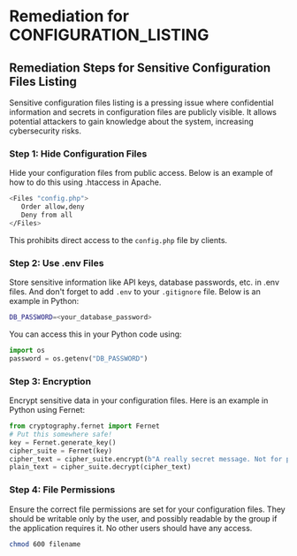 # Remediation for CONFIGURATION_LISTING

## Remediation Steps for Sensitive Configuration Files Listing
Sensitive configuration files listing is a pressing issue where confidential information and secrets in configuration files are publicly visible. It allows potential attackers to gain knowledge about the system, increasing cybersecurity risks.

### Step 1: Hide Configuration Files
Hide your configuration files from public access. Below is an example of how to do this using .htaccess in Apache.

```bash
<Files "config.php">
   Order allow,deny
   Deny from all
</Files>
```

This prohibits direct access to the `config.php` file by clients.

### Step 2: Use .env Files
Store sensitive information like API keys, database passwords, etc. in .env files. And don't forget to add `.env` to your `.gitignore` file. Below is an example in Python:

```bash
DB_PASSWORD=<your_database_password>
```

You can access this in your Python code using:

```python
import os
password = os.getenv("DB_PASSWORD")
```

### Step 3: Encryption
Encrypt sensitive data in your configuration files. Here is an example in Python using Fernet:

```python
from cryptography.fernet import Fernet
# Put this somewhere safe! 
key = Fernet.generate_key()
cipher_suite = Fernet(key)
cipher_text = cipher_suite.encrypt(b"A really secret message. Not for prying eyes.")
plain_text = cipher_suite.decrypt(cipher_text)
```

### Step 4: File Permissions
Ensure the correct file permissions are set for your configuration files. They should be writable only by the user, and possibly readable by the group if the application requires it. No other users should have any access.

```bash
chmod 600 filename
```